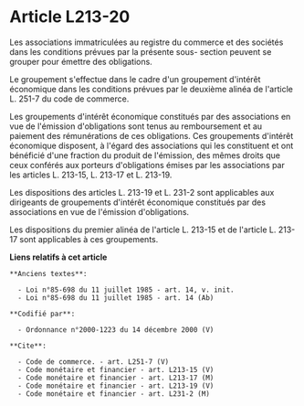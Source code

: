 # Article L213-20

Les associations immatriculées au registre du commerce et des sociétés dans les conditions prévues par la présente sous-
section peuvent se grouper pour émettre des obligations.

Le groupement s'effectue dans le cadre d'un groupement d'intérêt économique dans les conditions prévues par le deuxième
alinéa de l'article L. 251-7 du code de commerce.

Les groupements d'intérêt économique constitués par des associations en vue de l'émission d'obligations sont tenus au
remboursement et au paiement des rémunérations de ces obligations. Ces groupements d'intérêt économique disposent, à l'égard
des associations qui les constituent et ont bénéficié d'une fraction du produit de l'émission, des mêmes droits que ceux
conférés aux porteurs d'obligations émises par les associations par les articles L. 213-15, L. 213-17 et L. 213-19.

Les dispositions des articles L. 213-19 et L. 231-2 sont applicables aux dirigeants de groupements d'intérêt économique
constitués par des associations en vue de l'émission d'obligations.

Les dispositions du premier alinéa de l'article L. 213-15 et de l'article L. 213-17 sont applicables à ces groupements.

**Liens relatifs à cet article**

	**Anciens textes**:

	  - Loi n°85-698 du 11 juillet 1985 - art. 14, v. init.
	  - Loi n°85-698 du 11 juillet 1985 - art. 14 (Ab)

	**Codifié par**:

	  - Ordonnance n°2000-1223 du 14 décembre 2000 (V)

	**Cite**:

	  - Code de commerce. - art. L251-7 (V)
	  - Code monétaire et financier - art. L213-15 (V)
	  - Code monétaire et financier - art. L213-17 (M)
	  - Code monétaire et financier - art. L213-19 (V)
	  - Code monétaire et financier - art. L231-2 (M)

